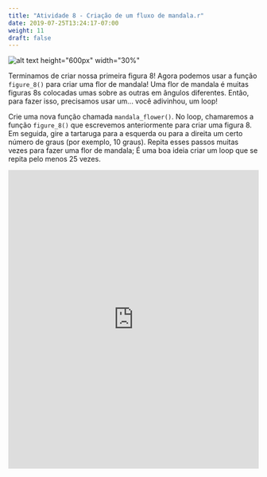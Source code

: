 ```yaml
---
title: "Atividade 8 - Criação de um fluxo de mandala.r"
date: 2019-07-25T13:24:17-07:00
weight: 11
draft: false
---
```


![alt text height="600px" width="30%"](../media/bee_happy.png "Abelha feliz")

Terminamos de criar nossa primeira figura 8! Agora podemos usar a função `figure_8()` para criar uma flor de mandala! Uma flor de mandala é muitas figuras 8s colocadas umas sobre as outras em ângulos diferentes. Então, para fazer isso, precisamos usar um... você adivinhou, um loop!

Crie uma nova função chamada `mandala_flower()`. No loop, chamaremos a função `figure_8()` que escrevemos anteriormente para criar uma figura 8. Em seguida, gire a tartaruga para a esquerda ou para a direita um certo número de graus (por exemplo, 10 graus). Repita esses passos muitas vezes para fazer uma flor de mandala; É uma boa ideia criar um loop que se repita pelo menos 25 vezes. 

<iframe src="https://trinket.io/embed/python/b82ce0c14f" width="100%" height="600" frameborder="0" marginwidth="0" marginheight="0" allowfullscreen></iframe>